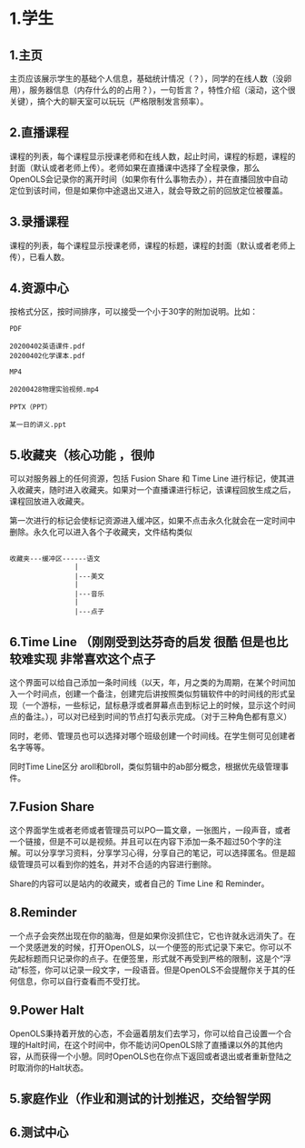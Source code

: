# 1.学生

## 1.主页

主页应该展示学生的基础个人信息，基础统计情况（？），同学的在线人数（没卵用），服务器信息（内存什么的的占用？），一句哲言？，特性介绍（滚动，这个很关键），搞个大的聊天室可以玩玩（严格限制发言频率）。

## 2.直播课程

课程的列表，每个课程显示授课老师和在线人数，起止时间，课程的标题，课程的封面（默认或者老师上传）。老师如果在直播课中选择了全程录像，那么OpenOLS会记录你的离开时间（如果你有什么事物去办），并在直播回放中自动定位到该时间，但是如果你中途退出又进入，就会导致之前的回放定位被覆盖。

## 3.录播课程

课程的列表，每个课程显示授课老师，课程的标题，课程的封面（默认或者老师上传），已看人数。

## 4.资源中心

按格式分区，按时间排序，可以接受一个小于30字的附加说明。比如：
```
PDF

20200402英语课件.pdf
20200402化学课本.pdf

MP4

20200428物理实验视频.mp4

PPTX（PPT）

某一日的讲义.ppt
```

## 5.收藏夹（核心功能 ，很帅

可以对服务器上的任何资源，包括 Fusion Share 和 Time Line 进行标记，使其进入收藏夹，随时进入收藏夹。如果对一个直播课进行标记，该课程回放生成之后，课程回放进入收藏夹。

第一次进行的标记会使标记资源进入缓冲区，如果不点击永久化就会在一定时间中删除。永久化可以进入各个子收藏夹，文件结构类似

```

收藏夹---缓冲区------语文
                |
                |---美文
                |
                |---音乐
                |
                |---点子

```

## 6.Time Line （刚刚受到达芬奇的启发 很酷 但是也比较难实现  非常喜欢这个点子

这个界面可以给自己添加一条时间线（以天，年，月之类的为周期，在某个时间加入一个时间点，创建一个备注，创建完后讲按照类似剪辑软件中的时间线的形式呈现（一个游标，一些标记，鼠标悬浮或者屏幕点击到标记上的时候，显示这个时间点的备注。），可以对已经到时间的节点打勾表示完成。（对于三种角色都有意义）

同时，老师、管理员也可以选择对哪个班级创建一个时间线。在学生侧可见创建者名字等等。

同时Time Line区分 aroll和broll，类似剪辑中的ab部分概念，根据优先级管理事件。

## 7.Fusion Share

这个界面学生或者老师或者管理员可以PO一篇文章，一张图片，一段声音，或者一个链接，但是不可以是视频。并且可以在内容下添加一条不超过50个字的注解。可以分享学习资料，分享学习心得，分享自己的笔记，可以选择匿名。但是超级管理员可以看到你的姓名，并对不合适的内容进行删除。

Share的内容可以是站内的收藏夹，或者自己的 Time Line 和 Reminder。

## 8.Reminder

一个点子会突然出现在你的脑海，但是如果你没抓住它，它也许就永远消失了。在一个灵感迸发的时候，打开OpenOLS，以一个便签的形式记录下来它。你可以不先起标题而只记录你的点子。在便签里，形式就不再受到严格的限制，这是个“浮动”标签，你可以记录一段文字，一段语音。但是OpenOLS不会提醒你关于其的任何信息，你可以自行查看而不受打扰。

## 9.Power Halt

OpenOLS秉持着开放的心态，不会逼着朋友们去学习，你可以给自己设置一个合理的Halt时间，在这个时间中，你不能访问OpenOLS除了直播课以外的其他内容，从而获得一个小憩。同时OpenOLS也在你点下返回或者退出或者重新登陆之时取消你的Halt状态。

## 5.家庭作业（作业和测试的计划推迟，交给智学网

## 6.测试中心